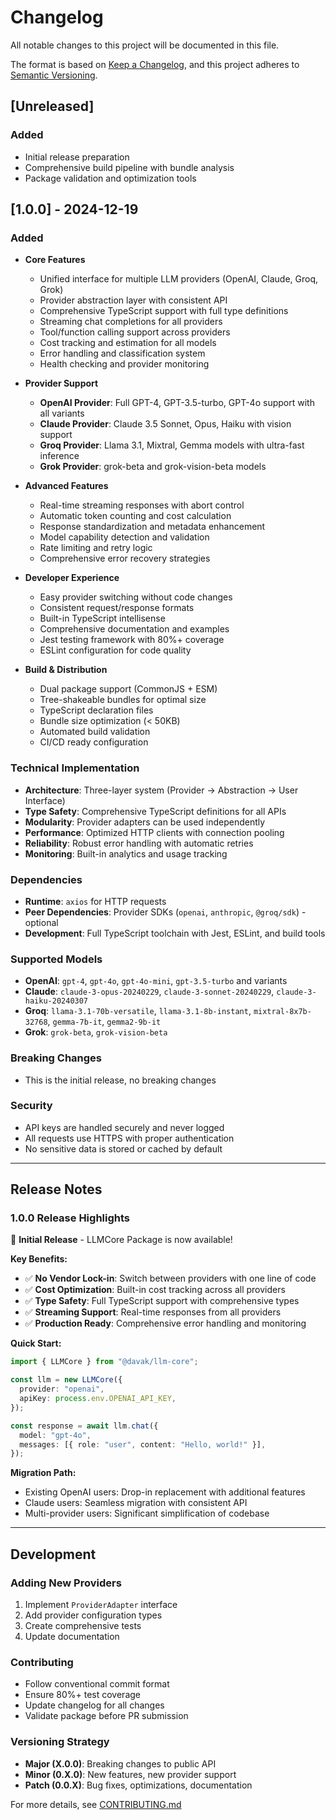# Changelog

All notable changes to this project will be documented in this file.

The format is based on [Keep a Changelog](https://keepachangelog.com/en/1.0.0/),
and this project adheres to [Semantic Versioning](https://semver.org/spec/v2.0.0.html).

## [Unreleased]

### Added

- Initial release preparation
- Comprehensive build pipeline with bundle analysis
- Package validation and optimization tools

## [1.0.0] - 2024-12-19

### Added

- **Core Features**

  - Unified interface for multiple LLM providers (OpenAI, Claude, Groq, Grok)
  - Provider abstraction layer with consistent API
  - Comprehensive TypeScript support with full type definitions
  - Streaming chat completions for all providers
  - Tool/function calling support across providers
  - Cost tracking and estimation for all models
  - Error handling and classification system
  - Health checking and provider monitoring

- **Provider Support**

  - **OpenAI Provider**: Full GPT-4, GPT-3.5-turbo, GPT-4o support with all variants
  - **Claude Provider**: Claude 3.5 Sonnet, Opus, Haiku with vision support
  - **Groq Provider**: Llama 3.1, Mixtral, Gemma models with ultra-fast inference
  - **Grok Provider**: grok-beta and grok-vision-beta models

- **Advanced Features**

  - Real-time streaming responses with abort control
  - Automatic token counting and cost calculation
  - Response standardization and metadata enhancement
  - Model capability detection and validation
  - Rate limiting and retry logic
  - Comprehensive error recovery strategies

- **Developer Experience**

  - Easy provider switching without code changes
  - Consistent request/response formats
  - Built-in TypeScript intellisense
  - Comprehensive documentation and examples
  - Jest testing framework with 80%+ coverage
  - ESLint configuration for code quality

- **Build & Distribution**
  - Dual package support (CommonJS + ESM)
  - Tree-shakeable bundles for optimal size
  - TypeScript declaration files
  - Bundle size optimization (< 50KB)
  - Automated build validation
  - CI/CD ready configuration

### Technical Implementation

- **Architecture**: Three-layer system (Provider → Abstraction → User Interface)
- **Type Safety**: Comprehensive TypeScript definitions for all APIs
- **Modularity**: Provider adapters can be used independently
- **Performance**: Optimized HTTP clients with connection pooling
- **Reliability**: Robust error handling with automatic retries
- **Monitoring**: Built-in analytics and usage tracking

### Dependencies

- **Runtime**: `axios` for HTTP requests
- **Peer Dependencies**: Provider SDKs (`openai`, `anthropic`, `@groq/sdk`) - optional
- **Development**: Full TypeScript toolchain with Jest, ESLint, and build tools

### Supported Models

- **OpenAI**: `gpt-4`, `gpt-4o`, `gpt-4o-mini`, `gpt-3.5-turbo` and variants
- **Claude**: `claude-3-opus-20240229`, `claude-3-sonnet-20240229`, `claude-3-haiku-20240307`
- **Groq**: `llama-3.1-70b-versatile`, `llama-3.1-8b-instant`, `mixtral-8x7b-32768`, `gemma-7b-it`, `gemma2-9b-it`
- **Grok**: `grok-beta`, `grok-vision-beta`

### Breaking Changes

- This is the initial release, no breaking changes

### Security

- API keys are handled securely and never logged
- All requests use HTTPS with proper authentication
- No sensitive data is stored or cached by default

---

## Release Notes

### 1.0.0 Release Highlights

🎉 **Initial Release** - LLMCore Package is now available!

**Key Benefits:**

- ✅ **No Vendor Lock-in**: Switch between providers with one line of code
- ✅ **Cost Optimization**: Built-in cost tracking across all providers
- ✅ **Type Safety**: Full TypeScript support with comprehensive types
- ✅ **Streaming Support**: Real-time responses from all providers
- ✅ **Production Ready**: Comprehensive error handling and monitoring

**Quick Start:**

```typescript
import { LLMCore } from "@davak/llm-core";

const llm = new LLMCore({
  provider: "openai",
  apiKey: process.env.OPENAI_API_KEY,
});

const response = await llm.chat({
  model: "gpt-4o",
  messages: [{ role: "user", content: "Hello, world!" }],
});
```

**Migration Path:**

- Existing OpenAI users: Drop-in replacement with additional features
- Claude users: Seamless migration with consistent API
- Multi-provider users: Significant simplification of codebase

---

## Development

### Adding New Providers

1. Implement `ProviderAdapter` interface
2. Add provider configuration types
3. Create comprehensive tests
4. Update documentation

### Contributing

- Follow conventional commit format
- Ensure 80%+ test coverage
- Update changelog for all changes
- Validate package before PR submission

### Versioning Strategy

- **Major (X.0.0)**: Breaking changes to public API
- **Minor (0.X.0)**: New features, new provider support
- **Patch (0.0.X)**: Bug fixes, optimizations, documentation

For more details, see [CONTRIBUTING.md](CONTRIBUTING.md)
